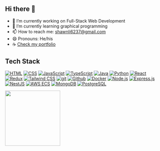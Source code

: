 ## Hi there 👋

- 🔭 I’m currently working on Full-Stack Web Development
- 🌱 I’m currently learning graphical programming
- 📫 How to reach me: shawnli6237@gmail.com
- 😄 Pronouns: He/his
- ☕️ <a href="https://shawn-portfolio-elek.vercel.app/" style="text-decoration: underline;">Check my portfolio</a>

## Tech Stack

[![HTML](https://www.vectorlogo.zone/logos/w3_html5/w3_html5-ar21.svg)](https://developer.mozilla.org/en-US/docs/Web/HTML)
[![CSS](https://www.vectorlogo.zone/logos/w3_css/w3_css-ar21.svg)](https://www.w3.org/Style/CSS/)
[![JavaScript](https://www.vectorlogo.zone/logos/javascript/javascript-ar21.svg)](https://developer.mozilla.org/en-US/docs/Web/JavaScript)
[![TypeScript](https://www.vectorlogo.zone/logos/typescriptlang/typescriptlang-ar21.svg)](https://www.typescriptlang.org/)
[![Java](https://www.vectorlogo.zone/logos/java/java-ar21.svg)](https://www.java.com/)
[![Python](https://www.vectorlogo.zone/logos/python/python-ar21.svg)](https://www.python.org/)
[![React](https://www.vectorlogo.zone/logos/reactjs/reactjs-ar21.svg)](https://react.dev)
[![Redux](https://www.vectorlogo.zone/logos/js_redux/js_redux-ar21.svg)](https://redux.js.org/)
[![Tailwind CSS](https://www.vectorlogo.zone/logos/tailwindcss/tailwindcss-ar21.svg)](https://tailwindcss.com/)
[![git](https://www.vectorlogo.zone/logos/git-scm/git-scm-ar21.svg)](https://git-scm.com/ "Version control")
[![Github](https://www.vectorlogo.zone/logos/github/github-ar21.svg)](https://www.github.com/ "git hosting")
[![Docker](https://www.vectorlogo.zone/logos/docker/docker-ar21.svg)](https://www.docker.com/)
[![Node.js](https://www.vectorlogo.zone/logos/nodejs/nodejs-ar21.svg)](https://nodejs.org/)
[![Express.js](https://www.vectorlogo.zone/logos/expressjs/expressjs-ar21.svg)](https://expressjs.com/)
[![NestJS](https://www.vectorlogo.zone/logos/nestjs/nestjs-ar21.svg)](https://nestjs.com/)
[![AWS ECS](https://www.vectorlogo.zone/logos/amazon_ecs/amazon_ecs-ar21.svg)](https://aws.amazon.com/ecs/)
[![MongoDB](https://www.vectorlogo.zone/logos/mongodb/mongodb-ar21.svg)](https://www.mongodb.com/)
[![PostgreSQL](https://www.vectorlogo.zone/logos/postgresql/postgresql-ar21.svg)](https://www.postgresql.org/)

<img height="180em" src="https://github-readme-stats-eight-theta.vercel.app/api/top-langs/?username=Additivemenu&layout=compact&langs_count=8&theme=algolia"/>

<!--
**Additivemenu/Additivemenu** is a ✨ _special_ ✨ repository because its `README.md` (this file) appears on your GitHub profile.

Here are some ideas to get you started:

- 🔭 I’m currently working on ...
- 🌱 I’m currently learning ...
- 👯 I’m looking to collaborate on ...
- 🤔 I’m looking for help with ...
- 💬 Ask me about ...
- 📫 How to reach me: ...
- 😄 Pronouns: ...
- ⚡ Fun fact: ...
-->
